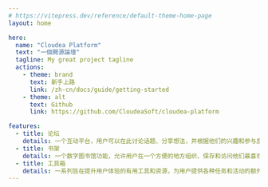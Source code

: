 ```yaml
---
# https://vitepress.dev/reference/default-theme-home-page
layout: home

hero:
  name: "Cloudea Platform"
  text: "一個開源論壇"
  tagline: My great project tagline
  actions:
    - theme: brand
      text: 新手上路
      link: /zh-cn/docs/guide/getting-started
    - theme: alt
      text: Github
      link: https://github.com/CloudeaSoft/cloudea-platform

features:
  - title: 论坛
    details: 一个互动平台，用户可以在此讨论话题、分享想法，并根据他们的兴趣和参与度接收个性化推荐。
  - title: 书架
    details: 一个数字图书馆功能，允许用户在一个方便的地方组织、保存和访问他们最喜欢的书籍、文章和其他阅读材料。
  - title: 工具箱
    details: 一系列旨在提升用户体验的有用工具和资源，为用户提供各种任务和活动的额外功能和帮助。
---
```

